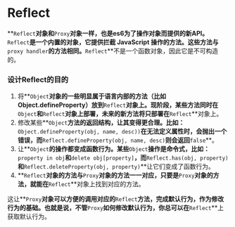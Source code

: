 # Reflect

​	**`Reflect`**对象和**`Proxy`**对象一样，也是es6为了操作对象而提供的新API。**`Reflect`**是一个内置的对象，它提供拦截 JavaScript 操作的方法。这些方法与**`proxy handler`**的方法相同。**`Reflect`**不是一个函数对象，因此它是不可构造的。

### 设计Reflect的目的

1.   将**`Object`**对象的一些明显属于语言内部的方法（比如Object.defineProperty）放到**`Reflect`**对象上。现阶段，某些方法同时在**`Object`**和**`Reflect`**对象上部署，未来的新方法将只部署在**`Reflect`**对象上。
2.   修改某些**`Object`**方法的返回结构，让其变得更合理。比如：**`Object.defineProperty(obj, name, desc))`**在无法定义属性时，会抛出一个错误，而**`Reflect.defineProperty(obj, name, desc)`**则会返回**`false`**。
3.   让**`Object`**的操作都变成函数行为。某些**`Object`**操作是命令式，比如：**`property in obj`**和**`delete obj[property]`**，而**`Reflect.has(obj, property)`**和**`Reflect.deleteProperty(obj, property)`**让它们变成了函数行为。
4.   **`Reflect`**对象的方法与**`Proxy`**对象的方法一一对应，只要是**`Proxy`**对象的方法，就能在**`Reflect`**对象上找到对应的方法。

​	这让**`Proxy`**对象可以方便的调用对应的**`Reflect`**方法，完成默认行为，作为修改行为的基础。也就是说，不管**`Proxy`**如何修改默认行为，你总可以在**`Reflect`**上获取默认行为。	

​		

